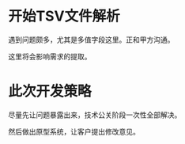 # 开始TSV文件解析

遇到问题颇多，尤其是多值字段这里。正和甲方沟通。

这里将会影响需求的提取。

# 此次开发策略

尽量先让问题暴露出来，技术公关阶段一次性全部解决。

然后做出原型系统，让客户提出修改意见。

